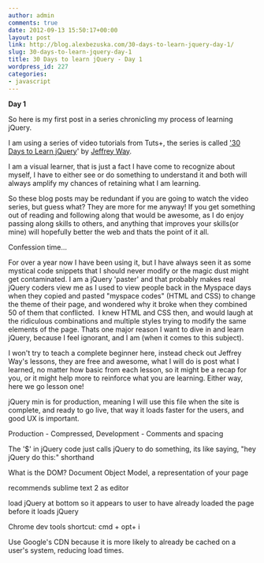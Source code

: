 ```yaml
---
author: admin
comments: true
date: 2012-09-13 15:50:17+00:00
layout: post
link: http://blog.alexbezuska.com/30-days-to-learn-jquery-day-1/
slug: 30-days-to-learn-jquery-day-1
title: 30 Days to learn jQuery - Day 1
wordpress_id: 227
categories:
- javascript
---
```


**Day 1**

So here is my first post in a series chronicling my process of learning jQuery.

I am using a series of video tutorials from Tuts+, the series is called ['30 Days to Learn jQuery](https://tutsplus.com/course/30-days-to-learn-jquery/)' by [Jeffrey Way](https://tutsplus.com/author/jeffreyway/).

I am a visual learner, that is just a fact I have come to recognize about myself, I have to either see or do something to understand it and both will always amplify my chances of retaining what I am learning.

So these blog posts may be redundant if you are going to watch the video series, but guess what? They are more for me anyway! If you get something out of reading and following along that would be awesome, as I do enjoy passing along skills to others, and anything that improves your skills(or mine) will hopefully better the web and thats the point of it all.

Confession time...

For over a year now I have been using it, but I have always seen it as some mystical code snippets that I should never modify or the magic dust might get contaminated. I am a jQuery 'paster' and that probably makes real jQuery coders view me as I used to view people back in the Myspace days when they copied and pasted "myspace codes" (HTML and CSS) to change the theme of their page, and wondered why it broke when they combined 50 of them that conflicted.  I knew HTML and CSS then, and would laugh at the ridiculous combinations and multiple styles trying to modify the same elements of the page. Thats one major reason I want to dive in and learn jQuery, because I feel ignorant, and I am (when it comes to this subject).

I won't try to teach a complete beginner here, instead check out Jeffrey Way's lessons, they are free and awesome, what I will do is post what I learned, no matter how basic from each lesson, so it might be a recap for you, or it might help more to reinforce what you are learning. Either way, here we go lesson one!



jQuery min is for production, meaning I will use this file when the site is complete, and ready to go live, that way it loads faster for the users, and good UX is important.

Production - Compressed, Development - Comments and spacing

The '$' in jQuery code just calls jQuery to do something, its like saying, "hey jQuery do this:" shorthand

What is the DOM? Document Object Model, a representation of your page

recommends sublime text 2 as editor

load jQuery at bottom so it appears to user to have already loaded the page before it loads jQuery

Chrome dev tools shortcut: cmd + opt+ i



Use Google's CDN because it is more likely to already be cached on a user's system, reducing load times.
